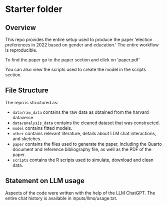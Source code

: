 # Starter folder

## Overview

This repo provides the entire setup used to produce the paper 'election preferences in 2022 based on gender and education.' The entire workflow is reproducible. 

To find the paper go to the paper section and click on 'paper.pdf'

You can also view the scripts used to create the model in the scripts section.


## File Structure

The repo is structured as:

-   `data/raw_data` contains the raw data as obtained from the harvard dataverse.
-   `data/analysis_data` contains the cleaned dataset that was constructed.
-   `model` contains fitted models. 
-   `other` contains relevant literature, details about LLM chat interactions, and sketches.
-   `paper` contains the files used to generate the paper, including the Quarto document and reference bibliography file, as well as the PDF of the paper. 
-   `scripts` contains the R scripts used to simulate, download and clean data.


## Statement on LLM usage

Aspects of the code were written with the help of the LLM ChatGPT. The entire chat history is available in inputs/llms/usage.txt.
